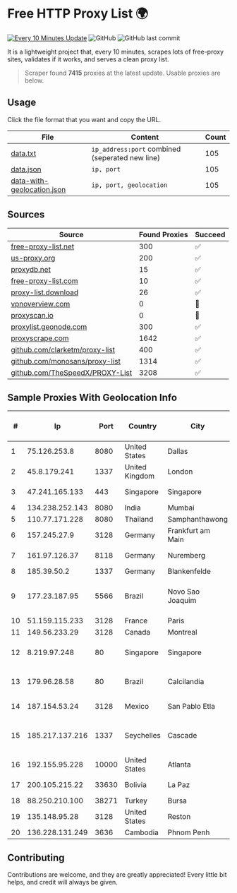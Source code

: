 
# Free HTTP Proxy List 🌍

[![Every 10 Minutes Update](https://github.com/mertguvencli/http-proxy-list/actions/workflows/main.yml/badge.svg?branch=main)](https://github.com/mertguvencli/http-proxy-list/actions/workflows/main.yml)
![GitHub](https://img.shields.io/github/license/mertguvencli/http-proxy-list)
![GitHub last commit](https://img.shields.io/github/last-commit/mertguvencli/http-proxy-list)

It is a lightweight project that, every 10 minutes, scrapes lots of free-proxy sites, validates if it works, and serves a clean proxy list.


> Scraper found **7415** proxies at the latest update. Usable proxies are below.

## Usage

Click the file format that you want and copy the URL.


|File|Content|Count|
|----|-------|-----|
|[data.txt](https://raw.githubusercontent.com/mertguvencli/http-proxy-list/main/proxy-list/data.txt)|`ip_address:port` combined (seperated new line)|105|
|[data.json](https://raw.githubusercontent.com/mertguvencli/http-proxy-list/main/proxy-list/data.json)|`ip, port`|105|
|[data-with-geolocation.json](https://raw.githubusercontent.com/mertguvencli/http-proxy-list/main/proxy-list/data-with-geolocation.json)|`ip, port, geolocation`|105|

## Sources

|Source|Found Proxies|Succeed|
|------|-------------|-------|
|[free-proxy-list.net](https://free-proxy-list.net)|300|✅|
|[us-proxy.org](https://www.us-proxy.org)|200|✅|
|[proxydb.net](http://proxydb.net)|15|✅|
|[free-proxy-list.com](https://free-proxy-list.com/?page=&port=&type%5B%5D=http&type%5B%5D=https&up_time=0&search=Search)|10|✅|
|[proxy-list.download](https://www.proxy-list.download/HTTP)|26|✅|
|[vpnoverview.com](https://vpnoverview.com/privacy/anonymous-browsing/free-proxy-servers)|0|🚫|
|[proxyscan.io](https://www.proxyscan.io)|0|🚫|
|[proxylist.geonode.com](https://proxylist.geonode.com/api/proxy-list?limit=300&page=1&sort_by=lastChecked&sort_type=desc&protocols=http,https)|300|✅|
|[proxyscrape.com](https://api.proxyscrape.com/v2/?request=displayproxies&protocol=http&timeout=10000&country=all&ssl=all&anonymity=all)|1642|✅|
|[github.com/clarketm/proxy-list](https://raw.githubusercontent.com/clarketm/proxy-list/master/proxy-list-raw.txt)|400|✅|
|[github.com/monosans/proxy-list](https://raw.githubusercontent.com/monosans/proxy-list/main/proxies/http.txt)|1314|✅|
|[github.com/TheSpeedX/PROXY-List](https://raw.githubusercontent.com/TheSpeedX/PROXY-List/master/http.txt)|3208|✅|


## Sample Proxies With Geolocation Info

|#|Ip|Port|Country|City|Internet Service Provider|
|-|--|----|-------|----|-------------------------|
|1|75.126.253.8|8080|United States|Dallas|SoftLayer|
|2|45.8.179.241|1337|United Kingdom|London|HOSTLAND|
|3|47.241.165.133|443|Singapore|Singapore|Alibaba.com LLC|
|4|134.238.252.143|8080|India|Mumbai|Google LLC|
|5|110.77.171.228|8080|Thailand|Samphanthawong|CAT-BB|
|6|157.245.27.9|3128|Germany|Frankfurt am Main|DigitalOcean, LLC|
|7|161.97.126.37|8118|Germany|Nuremberg|Contabo GmbH|
|8|185.39.50.2|1337|Germany|Blankenfelde|NETZNUTZ|
|9|177.23.187.95|5566|Brazil|Novo Sao Joaquim|Infobarra Solucoes em Informatica Ltda|
|10|51.159.115.233|3128|France|Paris|SCALEWAY|
|11|149.56.233.29|3128|Canada|Montreal|OVH Hosting|
|12|8.219.97.248|80|Singapore|Singapore|Alibaba (US) Technology Co., Ltd.|
|13|179.96.28.58|80|Brazil|Calcilandia|G8 NETWORKS LTDA|
|14|187.154.53.24|3128|Mexico|San Pablo Etla|Uninet S.A. de C.V.|
|15|185.217.137.216|1337|Seychelles|Cascade|Stallion Network Services Limited|
|16|192.155.95.228|10000|United States|Atlanta|Linode, LLC|
|17|200.105.215.22|33630|Bolivia|La Paz|AXS Bolivia S. A.|
|18|88.250.210.100|38271|Turkey|Bursa|TurkTelecom|
|19|135.148.95.28|3128|United States|Reston|OVH SAS|
|20|136.228.131.249|3636|Cambodia|Phnom Penh|SIGROUPS|



## Contributing

Contributions are welcome, and they are greatly appreciated! Every
little bit helps, and credit will always be given.

